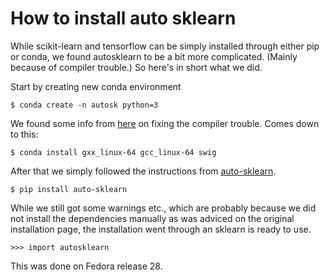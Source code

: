 How to install auto sklearn
===========================

While scikit-learn and tensorflow can be simply installed through either pip or conda,
we found autosklearn to be a bit more complicated. (Mainly because of compiler trouble.)
So here's in short what we did.

Start by creating new conda environment

```
$ conda create -n autosk python=3
```

We found some info from [here](https://stackoverflow.com/questions/54817301/installing-autosklearn-in-anaconda-environment) on fixing the compiler trouble.
Comes down to this:

```
$ conda install gxx_linux-64 gcc_linux-64 swig
```

After that we simply followed the instructions from [auto-sklearn](https://automl.github.io/auto-sklearn/master/installation.html).

```
$ pip install auto-sklearn
```

While we still got some warnings etc.,
which are probably because we did not install the dependencies manually
as was adviced on the original installation page,
the installation went through an sklearn is ready to use.

```
>>> import autosklearn
```

This was done on Fedora release 28.


